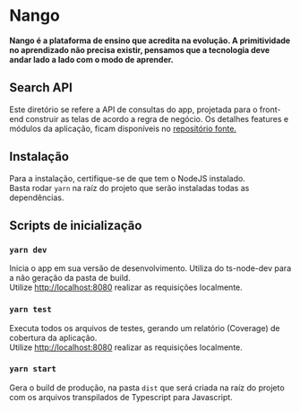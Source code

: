 # Nango

**Nango é a plataforma de ensino que acredita na evolução. A primitividade no aprendizado não precisa existir, pensamos que a tecnologia deve andar lado a lado com o modo de aprender.**

## Search API

Este diretório se refere a API de consultas do app, projetada para o front-end construir as telas de acordo a regra de negócio. Os detalhes features e módulos da aplicação, ficam disponíveis no [repositório fonte.](https://github.com/gabrielsantinii/nango)


## Instalação

Para a instalação, certifique-se de que tem o NodeJS instalado.\
Basta rodar `yarn` na raíz do projeto que serão instaladas todas as dependências.

## Scripts de inicialização

### `yarn dev`

Inicia o app em sua versão de desenvolvimento. Utiliza do ts-node-dev para a não geração da pasta de build.\
Utilize [http://localhost:8080](http://localhost:8080) realizar as requisições localmente.

### `yarn test`

Executa todos os arquivos de testes, gerando um relatório (Coverage) de cobertura da aplicação.\
Utilize [http://localhost:8080](http://localhost: ) realizar as requisições localmente.

### `yarn start`

Gera o build de produção, na pasta `dist` que será criada na raíz do projeto com os arquivos transpilados de Typescript para Javascript.
